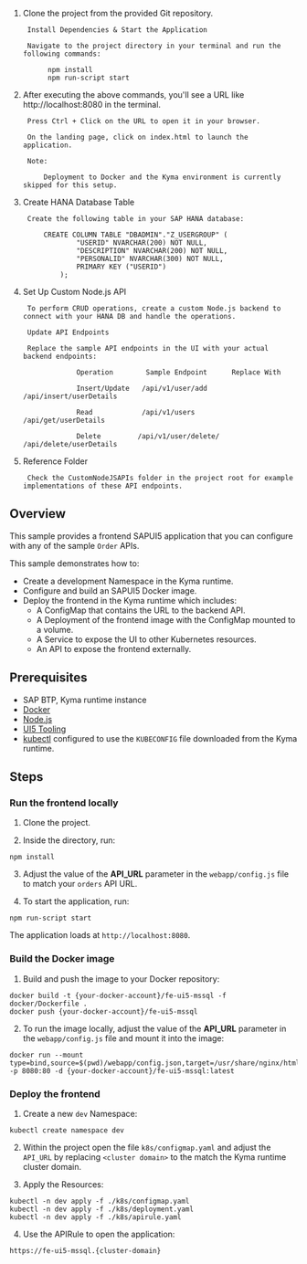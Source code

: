 1. Clone the project from the provided Git repository.

        Install Dependencies & Start the Application
		
        Navigate to the project directory in your terminal and run the following commands:

             npm install
             npm run-script start

2. After executing the above commands, you'll see a URL like http://localhost:8080 in the terminal.

        Press Ctrl + Click on the URL to open it in your browser.
        
		On the landing page, click on index.html to launch the application.

        Note:

            Deployment to Docker and the Kyma environment is currently skipped for this setup.

3. Create HANA Database Table

        Create the following table in your SAP HANA database:

            CREATE COLUMN TABLE "DBADMIN"."Z_USERGROUP" (
                    "USERID" NVARCHAR(200) NOT NULL,
                    "DESCRIPTION" NVARCHAR(200) NOT NULL,
                    "PERSONALID" NVARCHAR(300) NOT NULL,
                    PRIMARY KEY ("USERID")
                );
				
4. Set Up Custom Node.js API

        To perform CRUD operations, create a custom Node.js backend to connect with your HANA DB and handle the operations.

        Update API Endpoints

        Replace the sample API endpoints in the UI with your actual backend endpoints:

                    Operation	     Sample Endpoint	  Replace With
					
                    Insert/Update	/api/v1/user/add	/api/insert/userDetails
					
                    Read	        /api/v1/users	    /api/get/userDetails
					
                    Delete	       /api/v1/user/delete/	/api/delete/userDetails

5. Reference Folder

        Check the CustomNodeJSAPIs folder in the project root for example implementations of these API endpoints.




## Overview

This sample provides a frontend SAPUI5 application that you can configure with any of the sample `Order` APIs.

This sample demonstrates how to:

- Create a development Namespace in the Kyma runtime.
- Configure and build an SAPUI5 Docker image.
- Deploy the frontend in the Kyma runtime which includes:
  - A ConfigMap that contains the URL to the backend API.
  - A Deployment of the frontend image with the ConfigMap mounted to a volume.
  - A Service to expose the UI to other Kubernetes resources.
  - An API to expose the frontend externally.

## Prerequisites

- SAP BTP, Kyma runtime instance
- [Docker](https://www.docker.com/)
- [Node.js](https://nodejs.org/en/)
- [UI5 Tooling](https://sap.github.io/ui5-tooling/)
- [kubectl](https://kubernetes.io/docs/tasks/tools/install-kubectl/) configured to use the `KUBECONFIG` file downloaded from the Kyma runtime.

## Steps

### Run the frontend locally

1. Clone the project.

2. Inside the directory, run:

 ```
 npm install
 ```

3. Adjust the value of the **API_URL** parameter in the `webapp/config.js` file to match your `orders` API URL.

4. To start the application, run:

 ```
 npm run-script start
 ```

 The application loads at `http://localhost:8080`.

### Build the Docker image

1. Build and push the image to your Docker repository:

  ```
  docker build -t {your-docker-account}/fe-ui5-mssql -f docker/Dockerfile .
  docker push {your-docker-account}/fe-ui5-mssql
  ```

2. To run the image locally, adjust the value of the **API_URL** parameter in the `webapp/config.js` file and mount it into the image:

  ```
  docker run --mount type=bind,source=$(pwd)/webapp/config.json,target=/usr/share/nginx/html/config.json -p 8080:80 -d {your-docker-account}/fe-ui5-mssql:latest
  ```

### Deploy the frontend

1. Create a new `dev` Namespace:

  ```shell script
  kubectl create namespace dev
  ```

2. Within the project open the file `k8s/configmap.yaml` and adjust the `API_URL` by replacing `<cluster domain>` to the match the Kyma runtime cluster domain.

3. Apply the Resources:

  ```shell script
  kubectl -n dev apply -f ./k8s/configmap.yaml
  kubectl -n dev apply -f ./k8s/deployment.yaml
  kubectl -n dev apply -f ./k8s/apirule.yaml
  ```

4. Use the APIRule to open the application:
  ```
  https://fe-ui5-mssql.{cluster-domain}
  ```
